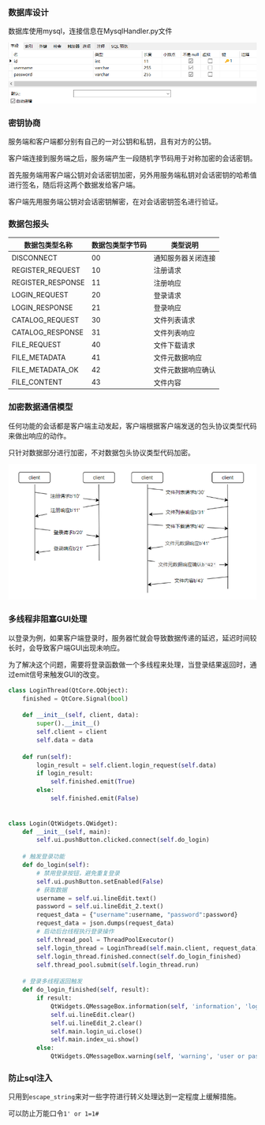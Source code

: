 ### 数据库设计

数据库使用mysql，连接信息在MysqlHandler.py文件

![image-20230326152337529](images/image-20230326152337529.png)

### 密钥协商

服务端和客户端都分别有自己的一对公钥和私钥，且有对方的公钥。

客户端连接到服务端之后，服务端产生一段随机字节码用于对称加密的会话密钥。

首先服务端用客户端公钥对会话密钥加密，另外用服务端私钥对会话密钥的哈希值进行签名，随后将这两个数据发给客户端。

客户端先用服务端公钥对会话密钥解密，在对会话密钥签名进行验证。

### 数据包报头

| 数据包类型名称    | 数据包类型字节码 | 类型说明           |
| ----------------- | ---------------- | ------------------ |
| DISCONNECT        | 00               | 通知服务器关闭连接 |
| REGISTER_REQUEST  | 10               | 注册请求           |
| REGISTER_RESPONSE | 11               | 注册响应           |
| LOGIN_REQUEST     | 20               | 登录请求           |
| LOGIN_RESPONSE    | 21               | 登录响应           |
| CATALOG_REQUEST   | 30               | 文件列表请求       |
| CATALOG_RESPONSE  | 31               | 文件列表响应       |
| FILE_REQUEST      | 40               | 文件下载请求       |
| FILE_METADATA     | 41               | 文件元数据响应     |
| FILE_METADATA_OK  | 42               | 文件元数据响应确认 |
| FILE_CONTENT      | 43               | 文件内容           |

### 加密数据通信模型

任何功能的会话都是客户端主动发起，客户端根据客户端发送的包头协议类型代码来做出响应的动作。

只针对数据部分进行加密，不对数据包头协议类型代码加密。

![image-20230328190654337](images/image-20230328190654337.png)

### 多线程非阻塞GUI处理

以登录为例，如果客户端登录时，服务器忙就会导致数据传递的延迟，延迟时间较长时，会导致客户端GUI出现未响应。

为了解决这个问题，需要将登录函数做一个多线程来处理，当登录结果返回时，通过emit信号来触发GUI的改变。

```python
class LoginThread(QtCore.QObject):
    finished = QtCore.Signal(bool)

    def __init__(self, client, data):
        super().__init__()
        self.client = client
        self.data = data

    def run(self):
        login_result = self.client.login_request(self.data)
        if login_result:
            self.finished.emit(True)
        else:
            self.finished.emit(False)
            
            
class Login(QtWidgets.QWidget):
    def __init__(self, main):
        self.ui.pushButton.clicked.connect(self.do_login)

    # 触发登录功能
    def do_login(self):
        # 禁用登录按钮，避免重复登录
        self.ui.pushButton.setEnabled(False)
        # 获取数据
        username = self.ui.lineEdit.text()
        password = self.ui.lineEdit_2.text()
        request_data = {"username":username, "password":password}
        request_data = json.dumps(request_data)
        # 启动后台线程执行登录操作
        self.thread_pool = ThreadPoolExecutor()
        self.login_thread = LoginThread(self.main.client, request_data)
        self.login_thread.finished.connect(self.do_login_finished)
        self.thread_pool.submit(self.login_thread.run)

    # 登录多线程返回触发
    def do_login_finished(self, result):
        if result:
            QtWidgets.QMessageBox.information(self, 'information', 'login success')
            self.ui.lineEdit.clear()
            self.ui.lineEdit_2.clear()
            self.main.login_ui.close()
            self.main.index_ui.show()
        else:
            QtWidgets.QMessageBox.warning(self, 'warning', 'user or password uncorrect')
```

### 防止sql注入

只用到`escape_string`来对一些字符进行转义处理达到一定程度上缓解措施。

可以防止万能口令`1' or 1=1#`
